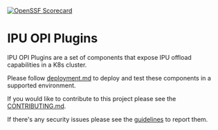 [![OpenSSF Scorecard](https://api.securityscorecards.dev/projects/github.com/intel/ipu-opi-plugins/badge)](https://securityscorecards.dev/viewer/?uri=github.com/intel/ipu-opi-plugins) 

# IPU OPI Plugins

IPU OPI Plugins are a set of components that expose IPU offload capabilities in a K8s cluster.

Please follow [deployment.md](docs/deployment.md) to deploy and test these components in a supported environment.

If you would like to contribute to this project please see the [CONTRIBUTING.md](CONTRIBUTING.md).

If there's any security issues please see the [guidelines](SECURITY.md) to report them.
